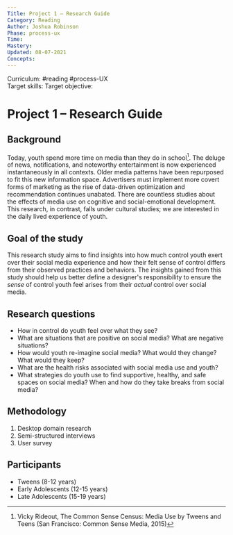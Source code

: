 ```yaml
---
Title: Project 1 – Research Guide
Category: Reading
Author: Joshua Robinson 
Phase: process-ux
Time: 
Mastery: 
Updated: 08-07-2021
Concepts: 
---
```

Curriculum: #reading #process-UX  
Target skills: 
Target objective:
# Project 1 – Research Guide

## Background
Today, youth spend more time on media than they do in school[^1]. The deluge of news, notifications, and noteworthy entertainment is now experienced instantaneously in all contexts. Older media patterns have been repurposed to fit this new information space. Advertisers must implement more covert forms of marketing as the rise of data-driven optimization and recommendation continues unabated.
There are countless studies about the effects of media use on cognitive and social-emotional development. This research, in contrast, falls under cultural studies; we are interested in the daily lived experience of youth.
## Goal of the study
This research study aims to find insights into how much control youth exert over their social media experience and how their felt sense of control differs from their observed practices and behaviors. The insights gained from this study should help us better define a designer's responsibility to ensure the _sense_ of control youth feel arises from their _actual_ control over social media.
## Research questions
- How in control do youth feel over what they see?
- What are situations that are positive on social media? What are negative situations?
- How would youth re-imagine social media? What would they change? What would they keep?
- What are the health risks associated with social media use and youth?
- What strategies do youth use to find supportive, healthy, and safe spaces on social media? When and how do they take breaks from social media?
## Methodology
1. Desktop domain research
2. Semi-structured interviews
3. User survey
## Participants
- Tweens (8-12 years)
- Early Adolescents (12-15 years)
- Late Adolescents (15-19 years)

[^1]: Vicky Rideout, The Common Sense Census: Media Use by Tweens and Teens (San Francisco: Common Sense Media, 2015)
